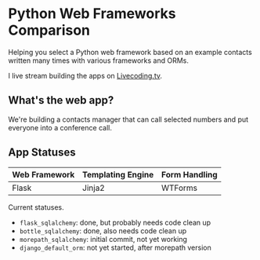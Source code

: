 # Python Web Frameworks Comparison
Helping you select a Python web framework based on an example 
contacts written many times with various frameworks and ORMs.

I live stream building the apps on 
[Livecoding.tv](https://www.livecoding.tv/mattmakai).


## What's the web app?
We're building a contacts manager that can call selected numbers and put 
everyone into a conference call.


## App Statuses

| Web Framework | Templating Engine | Form Handling |
|---------------|-------------------|---------------|
| Flask         | Jinja2            | WTForms       |



Current statuses.

* `flask_sqlalchemy`: done, but probably needs code clean up
* `bottle_sqlalchemy`: done, also needs code clean up
* `morepath_sqlalchemy`: initial commit, not yet working
* `django_default_orm`: not yet started, after morepath version
